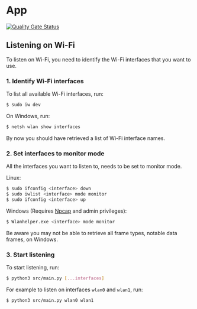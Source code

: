 # App

[![Quality Gate Status](https://sonarcloud.io/api/project_badges/measure?project=P8-Team_App&metric=alert_status)](https://sonarcloud.io/summary/new_code?id=P8-Team_App)

## Listening on Wi-Fi

To listen on Wi-Fi, you need to identify the Wi-Fi interfaces that you want to use.

### 1. Identify Wi-Fi interfaces

To list all available Wi-Fi interfaces, run:

```bash
$ sudo iw dev
```

On Windows, run:

```bash
$ netsh wlan show interfaces
```

By now you should have retrieved a list of Wi-Fi interface names.

### 2. Set interfaces to monitor mode

All the interfaces you want to listen to, needs to be set to monitor mode.

Linux:

```bash
$ sudo ifconfig <interface> down
$ sudo iwlist <interface> mode monitor
$ sudo ifconfig <interface> up
```

Windows (Requires [Npcap](https://npcap.com/) and admin privileges):

```bash
$ Wlanhelper.exe <interface> mode monitor
```

Be aware you may not be able to retrieve all frame types, notable data frames, on Windows.

### 3. Start listening

To start listening, run:

```bash
$ python3 src/main.py [...interfaces]
```

For example to listen on interfaces `wlan0` and `wlan1`, run:

```bash
$ python3 src/main.py wlan0 wlan1
```
